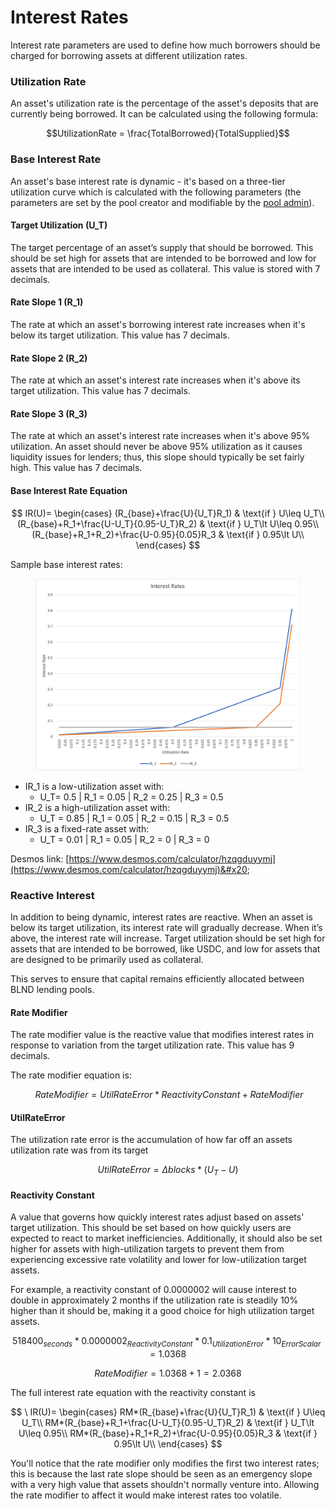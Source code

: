# Interest Rates

Interest rate parameters are used to define how much borrowers should be charged for borrowing assets at different utilization rates.

### Utilization Rate

An asset's utilization rate is the percentage of the asset's deposits that are currently being borrowed. It can be calculated using the following formula:

$$UtilizationRate = \frac{TotalBorrowed}{TotalSupplied}$$

### Base Interest Rate

An asset's base interest rate is dynamic - it's based on a three-tier utilization curve which is calculated with the following parameters (the parameters are set by the pool creator and modifiable by the [pool admin](../pool-management.md#pool-admin)).

#### Target Utilization (U\_T)

The target percentage of an asset’s supply that should be borrowed. This should be set high for assets that are intended to be borrowed and low for assets that are intended to be used as collateral. This value is stored with 7 decimals.

#### Rate Slope 1 (R\_1)

The rate at which an asset's borrowing interest rate increases when it's below its target utilization. This value has 7 decimals.

#### Rate Slope 2 (R\_2)

The rate at which an asset's interest rate increases when it's above its target utilization. This value has 7 decimals.

#### Rate Slope 3 (R\_3)

The rate at which an asset's interest rate increases when it's above 95% utilization. An asset should never be above 95% utilization as it causes liquidity issues for lenders; thus, this slope should typically be set fairly high. This value has 7 decimals.

#### Base Interest Rate Equation

$$
IR(U)= \begin{cases} (R_{base}+\frac{U}{U_T}R_1) & \text{if } U\leq U_T\\ (R_{base}+R_1+\frac{U-U_T}{0.95-U_T}R_2) & \text{if } U_T\lt U\leq 0.95\\ (R_{base}+R_1+R_2)+\frac{U-0.95}{0.05}R_3 & \text{if } 0.95\lt U\\ \end{cases}
$$

Sample base interest rates:

<figure><img src="../../.gitbook/assets/interest rates (1).png" alt=""><figcaption></figcaption></figure>

* IR\_1 is a low-utilization asset with:&#x20;
  * U\_T= 0.5 | R\_1 = 0.05 | R\_2 = 0.25 | R\_3 = 0.5
* IR\_2 is a high-utilization asset with:
  * U\_T = 0.85 | R\_1 = 0.05 | R\_2 = 0.15 | R\_3 = 0.5
* IR\_3 is a fixed-rate asset with:
  * U\_T = 0.01 | R\_1 = 0.05 | R\_2 = 0 | R\_3 = 0

Desmos link: [https://www.desmos.com/calculator/hzqgduyymj](https://www.desmos.com/calculator/hzqgduyymj)&#x20;

### Reactive Interest&#x20;

In addition to being dynamic, interest rates are reactive. When an asset is below its target utilization, its interest rate will gradually decrease. When it’s above, the interest rate will increase. Target utilization should be set high for assets that are intended to be borrowed, like USDC, and low for assets that are designed to be primarily used as collateral.

This serves to ensure that capital remains efficiently allocated between BLND lending pools.

#### Rate Modifier

The rate modifier value is the reactive value that modifies interest rates in response to variation from the target utilization rate. This value has 9 decimals.

The rate modifier equation is:

$$
\ Rate Modifier = Util Rate Error * Reactivity Constant + Rate Modifier
$$

#### UtilRateError

The utilization rate error is the accumulation of how far off an assets utilization rate was from its target

$$
Util Rate Error = \Delta blocks * (U_T-U)
$$

#### Reactivity Constant

A value that governs how quickly interest rates adjust based on assets' target utilization. This should be set based on how quickly users are expected to react to market inefficiencies. Additionally, it should also be set higher for assets with high-utilization targets to prevent them from experiencing excessive rate volatility and lower for low-utilization target assets.

For example, a reactivity constant of 0.0000002 will cause interest to double in approximately 2 months if the utilization rate is steadily 10% higher than it should be, making it a good choice for high utilization target assets.

$$518400_{seconds}*0.0000002_{ReactivityConstant}*0.1_{UtilizationError}*10_{ErrorScalar}=1.0368$$

$$RateModifier = 1.0368 + 1=2.0368$$

The full interest rate equation with the reactivity constant is

$$
\ IR(U)= \begin{cases} RM*(R_{base}+\frac{U}{U_T}R_1) & \text{if } U\leq U_T\\ RM*(R_{base}+R_1+\frac{U-U_T}{0.95-U_T}R_2) & \text{if } U_T\lt U\leq 0.95\\ RM*(R_{base}+R_1+R_2)+\frac{U-0.95}{0.05}R_3 & \text{if } 0.95\lt U\\ \end{cases}
$$

You'll notice that the rate modifier only modifies the first two interest rates; this is because the last rate slope should be seen as an emergency slope with a very high value that assets shouldn't normally venture into. Allowing the rate modifier to affect it would make interest rates too volatile.
